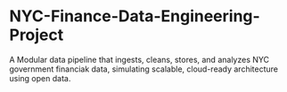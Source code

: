# NYC-Finance-Data-Engineering-Project
A Modular data pipeline that ingests, cleans, stores, and analyzes NYC government financiak data, simulating scalable, cloud-ready architecture using open data.
